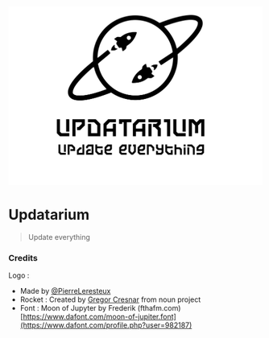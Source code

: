 ![logo](./doc/updatarium_full.png)
# Updatarium
>Update everything

### Credits
Logo : 
 - Made by [@PierreLeresteux](https://github.com/PierreLeresteux)
 - Rocket : Created by [Gregor Cresnar](https://thenounproject.com/grega.cresnar/) from noun project 
 - Font : Moon of Jupyter by Frederik (fthafm.com) [https://www.dafont.com/moon-of-jupiter.font](https://www.dafont.com/profile.php?user=982187) 
 